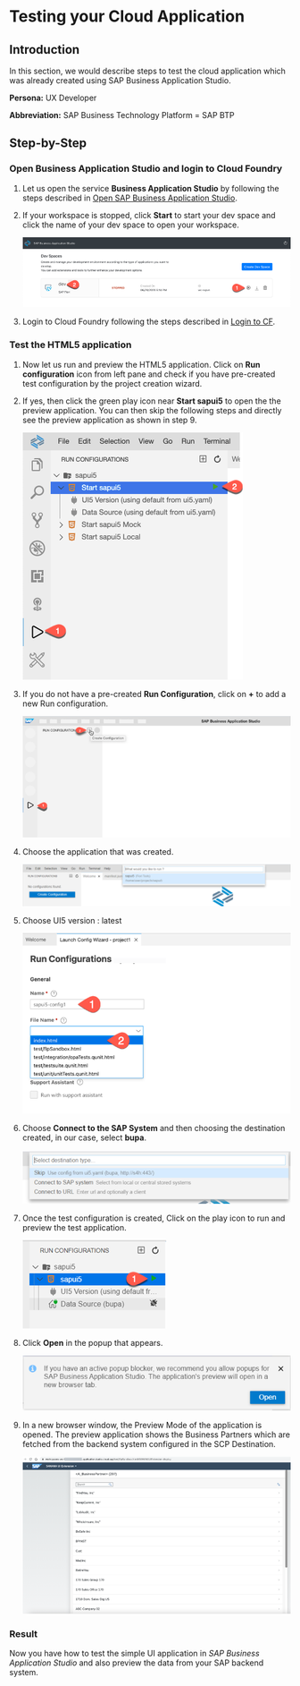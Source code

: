 
# Testing your Cloud Application

## Introduction

In this section, we would describe steps to test the cloud application which was already created using SAP Business Application Studio.

**Persona:** UX Developer

**Abbreviation:** SAP Business Technology Platform = SAP BTP

## Step-by-Step


### Open Business Application Studio and login to Cloud Foundry

1. Let us open the service **Business Application Studio** by following the steps described in [Open SAP Business Application Studio](../develop/README.md#open-sap-business-application-studio).
2. If your workspace is stopped, click **Start** to start your dev space and click the name of your dev space to open your workspace.

   ![Start Workspace](./images/startWorkspace.png)

3. Login to Cloud Foundry following the steps described in [Login to CF](../develop/README.md#login-to-cloud-foundry-in-sap-business-application-studio).
   

### Test the HTML5 application
   
1. Now let us run and preview the HTML5 application. Click on **Run configuration** icon from left pane and check if you have pre-created test configuration by the project creation wizard.
2. If yes, then click the green play icon near **Start sapui5** to open the the preview application. You can then skip the following steps and directly see the preview application as shown in step 9.

   ![startApp](./images/startApp.png)

3. If you do not have a pre-created **Run Configuration**, click on **+** to add a new Run configuration.

   ![Run Config](./images/RunConfig.png)
   
4. Choose the application that was created.

   ![Select Project](./images/RunConfig2.png)

   
5. Choose UI5 version : latest

    ![Select UI5 Version](./images/RunConfig4.png)
    
6. Choose **Connect to the SAP System** and then choosing the destination created, in our case, select **bupa**.

    ![Enter Name](./images/RunConfig5.png)
   
    
7. Once the test configuration is created, Click on the play icon to run and preview the test application.

    ![Test App](./images/TestApp.png)
   
8. Click **Open** in the popup that appears.

    ![Test App2](./images/TestApp2.png)
   
10. In a new browser window, the Preview Mode of the application is opened. The preview application shows the Business Partners which are fetched from the backend system configured in the SCP Destination.

    ![runApp](./images/runApp.png)

### Result
Now you have how to test the simple UI application in *SAP Business Application Studio* and also preview the data from your SAP backend system.

   
